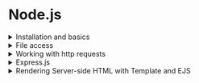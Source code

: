 # Node.js
<details>
<summary>Installation and basics</summary>

- install node.js
- run the file in terminal
```bash
node <file-name.js>
```
- uses modules (add via `require`)

</details>

<details>
<summary>File access</summary>

- comes with node, no need to install
```JavaScript
const fs = require('fs');

// file is created relative to the current path
fs.writeFile('user.txt', 'user=Harry', error => {
  if (error) {
    console.log(error);
  } else {
    console.log('Success!');
  }
});

fs.readFile('user.txt', (error, data) => {
  if (error) {
    console.log(error);
    return;
  }

  console.log(data);
  console.log(data.toString());
})
```

</details>

<details>
<summary>Working with http requests</summary>

- run the file
- open in the browser
```JavaScript
const http = require('http');

// to config a server
http.createServer((request, response) => {
  let body = [];
  
  // GET / - for the first load of the page
  // POST / - if we add the form and submit it
  console.log(request.method, request.url);
  
  // parsing the data (incoming)
  request.on('data', (chunk) => {
    body.push(chunk);
  });

  request.on('end', () => {
    body = Buffer.concat(body).toString();
    console.log(body); // => user="Harry"

    // to set headers
    response.setHeader('Content-Type', 'text/html');

    // simple text
    response.write('Hello!');
    // or html (ex: form)
    response.write(`
      <form method="post" action="/">
        <input name="user" type="text">
        <button type="submit">Send</button>
      </form>
    `);
    // will send the response
    response.end();
  });
// to run a server
}).listen(3000);
```

</details>

<details>
<summary>Express.js</summary>

- easier way to deal with http requests
- install to dependencies
- set a bunch of functions to deal with the requests (works like a middleware), works with the same response
- package for parsing the response body `body-parser`
```JavaScript
const express = require('express');
const app = express();
const bodyParser = require('body-parser');

app.listen(3000);

// adds the parsed body to request object
// in the next middleware function
app.use(bodyParser.urlencoded({extended: false}))

app.use((req, res, next) => {
  res.setHeader('Content-Type', 'text/html');

  // if we're not done with the response
  // goes to the next function
  next();
});

app.use((req, res, next) => {
  const userName = req.body.user || 'Unknown';
  // send is an express method
  res.send(`<h1>Hello ${userName}!</h1>`);
  // don't use next if we're done with the request
});
```

</details>

<details>
<summary>Rendering Server-side HTML with Template and EJS</summary>

```bash
npm install --save ejs
```
```JavaScript
// set the engine for parsing our template to ejs
app.set('view engine', 'ejs');

// set path to folder with templates
// templates should have the ejs ext
app.set('view', 'views');

app.use((req, res, next) => {
  const userName = req.body.user || 'Unknown';

  res.render('index', {
    // data to use on a view
    user: useName
  });
});


```

</details>
